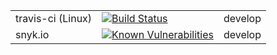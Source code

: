 

|   |                                                                                                                   |   |
|---|-------------------------------------------------------------------------------------------------------------------|---|
| travis-ci (Linux)  | [![Build Status](https://travis-ci.org/uptime2/uptime2.svg?branch=develop)](https://travis-ci.org/uptime2/uptime2) | develop |
| snyk.io  | [![Known Vulnerabilities](https://snyk.io/test/github/uptime2/uptime2/develop/badge.svg)](https://snyk.io/test/github/uptime2/uptime2) | develop |
